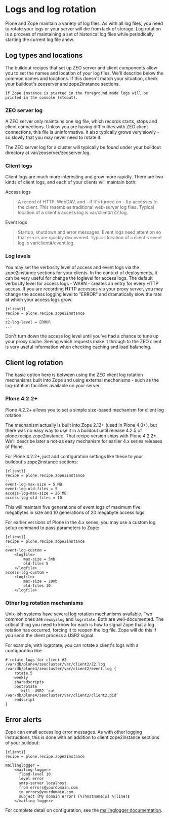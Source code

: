 # Logs and log rotation

Plone and Zope maintain a variety of log files. As with all log files, you
need to rotate your logs or your server will die from lack of storage. Log
rotation is a process of maintaining a set of historical log files while
periodically starting the current log file anew.

## Log types and locations

The buildout recipes that set up ZEO server and client components allow you
to set the names and location of your log files. We'll describe below the
common names and locations. If this doesn't match your situation, check your
buildout's zeoserver and zope2instance sections.

```{note}
If Zope instance is started in the foreground mode logs will be printed in the console (stdout).
```

### ZEO server log

A ZEO server only maintains one log file, which records starts, stops and
client connections. Unless you are having difficulties with ZEO client
connections, this file is uninformative. It also typically grows very
slowly - so slowly that you may never need to rotate it.

The ZEO server log for a cluster will typically be found under your buildout
directory at var/zeoserver/zeoserver.log.

### Client logs

Client logs are much more interesting and grow more rapidly. There are two
kinds of client logs, and each of your clients will maintain both:

Access logs

> A record of HTTP, WebDAV, and - if it's turned on - ftp accesses to the
> client. This resembles traditional web-server log files. Typical location
> of a client's access log is var/client#/Z2.log.

Event logs

> Startup, shutdown and error messages. Event logs need attention so that
> errors are quickly discovered. Typical location of a client's event log
> is var/client#/event.log.

### Log levels

You may set the verbosity level of access and event logs via the zope2instance
sections for your clients. In the context of deployments, it can be
very useful for change the loglevel for access logs. The default verbosity level for access
logs - WARN - creates an entry for every HTTP access. If you are recording
HTTP accesses via your proxy server, you may change the access logging level
to "ERROR" and dramatically slow the rate at which your access logs grow:

```
[client1]
recipe = plone.recipe.zope2instance
...
z2-log-level = ERROR
...
```

Don't turn down the access log level until you've had a chance to tune up
your proxy cache. Seeing which requests make it through to the ZEO client
is very useful information when checking caching and load balancing.

## Client log rotation

The basic option here is between using the ZEO client log rotation mechanisms
built into Zope and using external mechanisms - such as the log-rotation
facilities available on your server.

### Plone 4.2.2+

Plone 4.2.2+ allows you to set a simple size-based mechanism for client log
rotation.

The mechanism actually is built into Zope 2.12+ (used in Plone 4.0+), but
there was no easy way to use it in a buildout until release 4.2.5 of
plone.recipe.zope2instance. That recipe version ships with Plone 4.2.2+.
We'll describe later a not-as easy mechanism for earlier 4.x series releases
of Plone.

For Plone 4.2.2+, just add configuration settings like these to your
buildout's zope2instance sections:

```
[client1]
recipe = plone.recipe.zope2instance
...
event-log-max-size = 5 MB
event-log-old-files = 5
access-log-max-size = 20 MB
access-log-old-files = 10
```

This will maintain five generations of event logs of maximum five megabytes
in size and 10 generations of 20 megabyte access logs.

For earlier versions of Plone in the 4.x series, you may use a custom log
setup command to pass parameters to Zope:

```
[client1]
recipe = plone.recipe.zope2instance
...
event-log-custom =
    <logfile>
        max-size = 5mb
        old-files 5
    </logfile>
access-log-custom =
    <logfile>
        max-size = 20mb
        old-files 10
    </logfile>
```

### Other log rotation mechanisms

Unix-ish systems have several log rotation mechanisms available. Two common
ones are `newsyslog` and `logrotate`. Both are well-documented. The
critical thing you need to know for each is how to signal Zope that a log
rotation has occurred, forcing it to reopen the log file. Zope will do this
if you send the client process a USR2 signal.

For example, with logrotate, you can rotate a client's logs with a
configuration like:

```
# rotate logs for client #2
/var/db/plone4/zeocluster/var/client2/Z2.log
/var/db/plone4/zeocluster/var/client2/event.log {
    rotate 5
    weekly
    sharedscripts
    postrotate
       kill -USR2 `cat /var/db/plone4/zeocluster/var/client2/client2.pid`
    endscript
}
```

## Error alerts

Zope can email access log error messages. As with other logging instructions,
this is done with an addition to client zope2instance sections of your
buildout:

```
[client1]
recipe = plone.recipe.zope2instance
...
mailinglogger =
    <mailing-logger>
      flood-level 10
      level error
      smtp-server localhost
      from errors@yourdomain.com
      to errors@yourdomain.com
      subject [My domain error] [%(hostname)s] %(line)s
    </mailing-logger>
```

For complete detail on configuration, see the
[mailinglogger documentation](http://mailinglogger.readthedocs.io/en/latest/).
